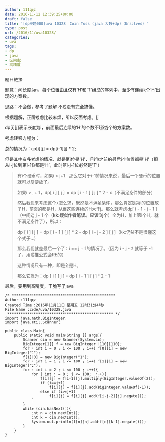 ```yaml
---
author: 111qqz
date: 2016-11-12 12:39:25+00:00
draft: false
title: '[dp专题000]uva 10328  Coin Toss (java 大数+dp)（Unsolved）'
type: post
url: /2016/11/uva10328/
categories:
- uva
tags:
- dp
- java
- 区间dp
- 高精度
---
```


题目链接

题意：问长度为n，每个位置由且仅有‘H’和'T'组成的序列中，至少有连续k个‘H’出现的方案数。

思路：不会做，参考了题解 不过没有完全搞懂。

根据题解，正面考虑比较麻烦，所以反面考虑。[j]

dp[i][j]表示长度为i，前面最后连续的‘H’的个数不超过j个的方案数。

考虑转移方程为：

总的情况为：dp[i][j] = dp[i-1][j] * 2;

但是其中有多考虑的情况，就是第i位是'H'，且i位之前的最后j个位置都是'H'（即从i-j位到第i-1位都是‘H’，此时第i-j-1位必然是'T'）


<blockquote>有i个硬币时，如果i < j+1，那么它对于i-1的情况来说，最后一个硬币的位置就可以随便放了。

如果i > j + 1，dp[ i ] [ j ]  = dp [ i - 1 ] [ j ] * 2 - x（不满足条件的部分）

然后我们来考虑这个x怎么求，既然是不满足条件，那么肯定是第i的位置放了H，前面的都是H，从而这些连续的H大于j。那么就考虑dp[ i - 1 - j - 1 ]（中间这 j - 1 个（**kk:疑似作者笔误。应该位j个**）全为H，加上第i个H，就不满足条件了），所以：

dp [ i ] [ j ] = dp [ i - 1 ] [ j ] * 2 - dp [ i - j - 2 ] [ j ]（kk:仍然不是很懂这个式子...）

那么我们就差最后一个了：i == j + 1的情况了。（因为 i - j - 2 就等于 -1 了，用递推公式会RE的）

这种情况只有一种，即是全是H。

那么它就为：dp [ i ] [ j ] = dp [ i - 1 ] [ j ] * 2 - 1

</blockquote>






最后，要用到高精度，干脆写了java

    
    /* ***********************************************
    Author :111qqz
    Created Time :2016年11月11日 星期五 12时31分47秒
    File Name :code/uva/10328.java
     ************************************************ */
    import java.math.BigInteger;
    import java.util.Scanner;
    
    public class Main{
    	public static void main(String [] args){
    		Scanner cin = new Scanner(System.in);
    		BigInteger[][] f = new BigInteger [110][110];
    		for ( int i = 0 ; i <= 100 ; i++) f[0][i] = new BigInteger("1");
    		f[1][0] = new BigInteger("1");
    		for ( int i = 1 ; i <= 100 ; i++) f[1][i] = new BigInteger("2");
    		for ( int i = 2 ; i <= 100 ; i++){
    			for ( int j = 0 ; j <= 100;  j++){
    				f[i][j] = f[i-1][j].multiply(BigInteger.valueOf(2));
    				if (i==j+1)
    					f[i][j] = f[i][j].add(BigInteger.valueOf(-1));
    				else if (i>=j+1)
    					f[i][j] = f[i][j].add(f[i-j-2][j].negate());
    			}
    		}
    		while (cin.hasNext()){
    			int n = cin.nextInt();
    			int k = cin.nextInt();
    			System.out.println(f[n][n].add(f[n][k-1].negate()));
    		}
    	}
    }
    













